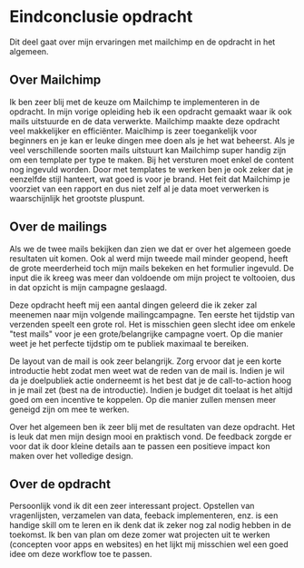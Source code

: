 # Eindconclusie opdracht

Dit deel gaat over mijn ervaringen met mailchimp en de opdracht in het algemeen.


## Over Mailchimp
Ik ben zeer blij met de keuze om Mailchimp te implementeren in de opdracht. In mijn vorige opleiding heb ik een opdracht gemaakt waar ik ook mails uitstuurde en de data verwerkte. Mailchimp maakte deze opdracht veel makkelijker en efficiënter. Maiclhimp is zeer toegankelijk voor beginners en je kan er leuke dingen mee doen als je het wat beheerst. Als je veel verschillende soorten mails uitstuurt kan Mailchimp super handig zijn om een template per type te maken. Bij het versturen moet enkel de content nog ingevuld worden. Door met templates te werken ben je ook zeker dat je eenzelfde stijl hanteert, wat goed is voor je brand. Het feit dat Mailchimp je voorziet van een rapport en dus niet zelf al je data moet verwerken is waarschijnlijk het grootste pluspunt.

## Over de mailings
Als we de twee mails bekijken dan zien we dat er over het algemeen goede resultaten uit komen. Ook al werd mijn tweede mail minder geopend, heeft de grote meerderheid toch mijn mails bekeken en het formulier ingevuld. De input die ik kreeg was meer dan voldoende om mijn project te voltooien, dus in dat opzicht is mijn campagne geslaagd.

Deze opdracht heeft mij een aantal dingen geleerd die ik zeker zal meenemen naar mijn volgende mailingcampagne. Ten eerste het tijdstip van verzenden speelt een grote rol. Het is misschien geen slecht idee om enkele "test mails" voor je een grote/belangrijke campagne voert. Op die manier weet je het perfecte tijdstip om te publiek maximaal te bereiken.

De layout van de mail is ook zeer belangrijk. Zorg ervoor dat je een korte introductie hebt zodat men weet wat de reden van de mail is. Indien je wil da je doelpubliek actie onderneemt is het best dat je de call-to-action hoog in je mail zet (best na de introductie). Indien je budget dit toelaat is het altijd goed om een incentive te koppelen. Op die manier zullen mensen meer geneigd zijn om mee te werken.

Over het algemeen ben ik zeer blij met de resultaten van deze opdracht. Het is leuk dat men mijn design mooi en praktisch vond. De feedback zorgde er voor dat ik door kleine details aan te passen een positieve impact kon maken over het volledige design.

## Over de opdracht
Persoonlijk vond ik dit een zeer interessant project. Opstellen van vragenlijsten, verzamelen van data, feeback implementeren, enz. is een handige skill om te leren en ik denk dat ik zeker nog zal nodig hebben in de toekomst. Ik ben van plan om deze zomer wat projecten uit te werken (concepten voor apps en websites) en het lijkt mij misschien wel een goed idee om deze workflow toe te passen.

